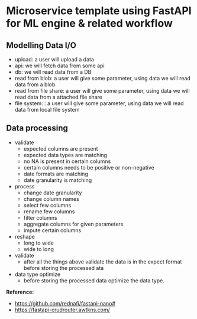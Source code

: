 # Microservice template using FastAPI for ML engine & related workflow

## __Modelling Data I/O__

* upload: a user will upload a data
* api: we will fetch data from some api
* db: we will read data from a DB
* read from blob: a user will give some parameter, using data we will read data from a blob
* read from file share: a user will give some parameter, using data we will read data from a attached file share
* file system: : a user will give some parameter, using data we will read data from local file system

## __Data processing__

* validate
  * expected columns are present
  * expected data types are matching
  * no NA is present in certain columns
  * certain columns needs to be positive or non-negative
  * date formats are matching
  * date granularity is matching
* process
  * change date granularity
  * change column names
  * select few columns
  * rename few columns
  * filter columns
  * aggregate columns for given parameters
  * impute certain columns
* reshape
  * long to wide
  * wide to long
* validate
  * after all the things above validate the data is in the expect format before storing the processed ata
* data type optimize
  * before storing the processed data optimize the data type.


__Reference:__

* https://github.com/rednafi/fastapi-nano#
* https://fastapi-crudrouter.awtkns.com/
